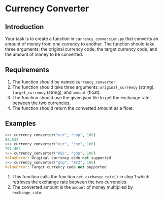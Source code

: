 # Currency Converter

## Introduction

Your task is to create a function in `currency_conversion.py` that converts an amount of money from one currency to another. The function should take three arguments: the original currency code, the target currency code, and the amount of money to be converted.

## Requirements

1. The function should be named `currency_converter`.
2. The function should take three arguments: `original_currency` (string), `target_currency` (string), and `amount` (float).
3. The function should use the given json file to get the exchange rate between the two currencies.
4. The function should return the converted amount as a float.

## Examples

```python
>>> currency_converter("eur", "gbp", 100)
88.532
>>> currency_converter("eur", "cny", 100)
761.402
>>> currency_converter("ABC", "gbp", 100)
ValueError: Original currency code not supported
>>> currency_converter("gbp", "XYZ", 100)
ValueError: Target currency code not supported
```

1. This function calls the function `get_exchange_rate()` in step 1 which retrieves the exchange rate between the two currencies.
2. The converted amount is the `amount` of money multiplied by `exchange_rate`.
